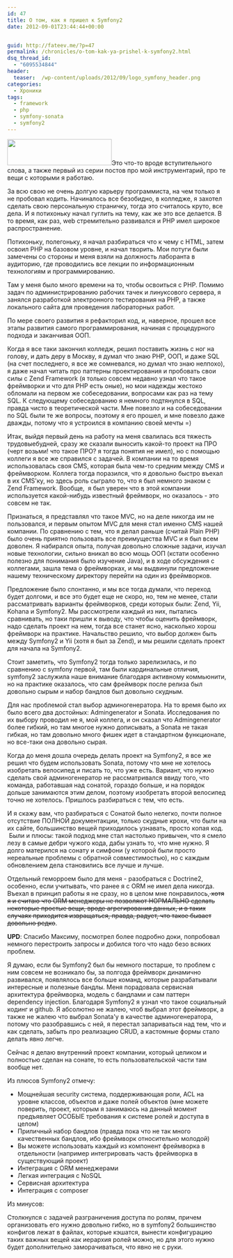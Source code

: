 ```yaml
---
id: 47
title: О том, как я пришел к Symfony2
date: 2012-09-01T23:44:44+00:00


guid: http://fateev.me/?p=47
permalink: /chronicles/o-tom-kak-ya-prishel-k-symfony2.html
dsq_thread_id:
  - "6095534844"
header:
  teaser:  /wp-content/uploads/2012/09/logo_symfony_header.png
categories:
  - Хроники
tags:
  - framework
  - php
  - symfony-sonata
  - symfony2
---
```



<a href="http://fateev.me/wp-content/uploads/2012/09/logo_symfony_header.png"><img class="size-full wp-image-49 alignleft" title="logo_symfony_header" src="http://fateev.me/wp-content/uploads/2012/09/logo_symfony_header.png" alt="" width="240" height="60" /></a>Это что-то вроде вступительного слова, а также первый из серии постов про мой инструментарий, про те вещи с которыми я работаю.

За всю свою не очень долгую карьеру программиста, на чем только я не пробовал кодить. Начиналось все безобидно, в колледже, я захотел сделать свою персональную страничку, тогда это считалось круто, все дела. И я потихоньку начал гуглить на тему, как же это все делается. В то время, как раз, web стремительно развивался и PHP имел широкое распространение.&nbsp;

Потихоньку, полегоньку, я начал разбираться что к чему с HTML, затем освоил PHP на базовом уровне, и начал творить. Мои потуги были замечены со стороны и меня взяли на должность лаборанта в аудиторию, где проводились все лекции по информационным технологиям и программированию.

Там у меня было много времени на то, чтобы освоиться с PHP. Помимо задач по администрированию рабочих тачек и линуксового сервера, я занялся разработкой электронного тестирования на PHP, а также локального сайта для проведения лабораторных работ.

По мере своего развития я рефакторил код, и, наверное, прошел все этапы развития самого программирования, начиная с процедурного подхода и заканчивая ООП.&nbsp;

Когда я все таки закончил колледж, решил поставить жизнь с ног на голову, и дать деру в Москву, я думал что знаю PHP, ООП, и даже SQL (на счет последнего, я все же сомневался, но думал что знаю нелпохо), я даже начал читать про паттерны проектирования и пробовать свои силы с Zend Framework (я только совсем недавно узнал что такое фреймворки и что для PHP есть оные), но мои надежды жестоко обломали на первом же собеседовании, вопросами как раз на тему SQL. К следующему собеседованию я немного подтянулся в SQL, правда чисто в теоретической части. Мне повезло и на собеседовании по SQL были те же вопросы, поэтому я его прошел, и мне повезло даже дважды, потому что я устроился в компанию своей мечты =)

Итак, выйдя первый день на работу на меня свалилась вся тяжесть трудовыебудней, сразу же сказали выносить какой-то проект на ПРО (черт возьми! что такое ПРО? я тогда понятия не имел), но с помощью коллеги я все же справился с задачей. В компании на то время использовалась своя CMS, которая была чем-то средним между CMS и фреймворком. Коллега тогда поразился, что я довольно быстро въехал в их CMS'ку, но здесь роль сыграло то, что я был немного знаком с Zend Framework. Вообще, &nbsp;я был уверен что в этой компании используется какой-нибудь известный фреймворк, но оказалось - это совсем не так.

Признаться, я представлял что такое MVC, но на деле никогда им не пользовался, и первым опытом MVC для меня стал именно CMS нашей компании. По сравнению с тем, что я делал раньше (считай Plain PHP) было очень приятно пользовать все преимущества MVC и я был всем доволен. Я набирался опыта, получая довольно сложные задачи, изучал новые технологии, сильно вникал во всю мощь ООП (кстати особенно полезно для понимания было изучение Java), и в ходе обсуждения с коллегами, зашла тема о фреймворках, и мы выдвинули предложение нашему техническому директору перейти на один из фреймворков.&nbsp;

Предложение было спонтанно, и мы все тогда думали, что переход будет долгоми, и все это будет еще не скоро, но, тем не менее, стали рассматривать варианты фреймворков, среди которых были: Zend, Yii, Kohana и Symfony2. Мы рассмотрели каждый из них, пытались сравнивать, но таки пришли к выводу, что чтобы оценить фреймворк, надо сделать проект на нем, тогда все станет ясно, насколько хорош фреймворк на практике. Начальство решило, что выбор должен быть между Symfony2 и Yii (хотя я был за Zend), и мы решили сделать проект для начала на Symfony2.

Стоит заметить, что Symfony2 тогда только зарелизилась, и по сравнению с symfony первой, там были кардинальные отличия, symfony2 заслужила наше внимание благодаря активному коммьюнити, но на практике оказалось, что сам фреймворк после релиза был довольно сырым и набор бандлов был довольно скудным.

Для нас проблемой стал выбор админогенератора. На то время было их было всего два достойных: Admingenerator и Sonata. Исследования по их выбору проводил не я, мой коллега, и он сказал что Admingenerator более гибкий, но там многое нужно дописывать, а Sonata не такая гибкая, но там довольно много фишек идет в стандартном функционале, но все-таки она довольно сырая.

Когда до меня дошла очередь делать проект на Symfony2, я все же решил что будем использовать Sonata, потому что мне не хотелось изобретать велосипед и писать то, что уже есть. Вариант, что нужно сделать свой админогенератор не рассматривался ввиду того, что команда, работавшая над сонатой, гораздо больше, и на порядок дольше занимаются этим делом, поэтому изобретать второй велосипед точно не хотелось. Пришлось разбираться с тем, что есть.

И я скажу вам, что разбираться с Сонатой было нелегко, почти полное отсутствие ПОЛНОЙ документакции, только скудные крохи, что были на их сайте, большинство вещей приходилось узнавать, просто копая код. &nbsp;Были и плюсы: такой подход мне стал настолько привычен, что я смело лезу в самые дебри чужого кода, дабы узнать то, что мне нужно.&nbsp;Я долго матерился на сонату и симфони (у которой были просто нереальные проблемы с обратной совместимостью), но с каждым обновлением дела становились все лучше и лучше.

Отдельный геморроем было для меня - разобраться с Doctrine2, особенно, если учитывать, что ранее я с ORM не имел дела никогда. Въехал в принцип работы я не сразу, но в целом мне понравилось,<del> хотя я и считаю что ORM менеджеры не позволяют НОРМАЛЬНО сделать некоторые простые вещи, вроде агрегирования данных, и в таких случаях приходится извращаться, правда, радует, что такое бывает довольно редко</del>.

<strong>UPD</strong>: Спасибо Максиму, посмотрел более подробно доки, попробовал немного перестроить запросы и добился того что надо безо всяких проблем.&nbsp;

Я думаю, если бы Symfony2 был бы немного постарше, то проблем с ним совсем не возникало бы, за полгода фреймворк динамично развивался, появлялось все больше команд, которые разрабатывали интересные и полезные бандлы. Меня порадовала сервисная архитектура фреймворка, модель с бандлами и сам паттерн dependency injection. Благодаря Symfony2 я узнал что такое социальный кодинг и github. Я абсолютно не жалею, чтоб выбрал этот фреймворк, а также не жалею что выбрал Sonata'у в качестве админогенератора, потому что разобравшись с ней, я перестал запариваться над тем, что и как сделать, забыть про реализацию CRUD, а кастомные формы стало делать явно легче.

Сейчас я делаю внутренний проект компании, который целиком и полностью сделан на сонате, то есть пользовательской части там вообще нет.

Из плюсов Symfony2 отмечу:
<ul>
	<li>Мощнейшая security система, поддерживающая роли, ACL на уровне классов, объектов и даже полей объектов (мне можете поверить, проект, которым я занимаюсь на данный момент предъявляет ОСОБЫЕ требования к системе ролей и доступа в целом)</li>
	<li>Приличный набор бандлов (правда пока что не так много качественных бандлов, ибо фреймворк относительно молодой)</li>
	<li>Вы можете использовать каждый из компонент фреймворка в отдельности (например интегрировать часть фреймворка в существующий проект)</li>
	<li>Интеграция с ORM менеджерами</li>
	<li>Легкая интеграция с NoSQL</li>
	<li>Сервисная архитектура</li>
	<li>Интеграция с composer</li>
</ul>
Из минусов:

Столкнулся с задачей разграничения доступа по ролям, причем организовать его нужно довольно гибко, но в symfony2 большинство конфигов лежат в файлах, которые кэшатся, вынести конфигурацию таких важных вещей как иерархия ролей можно, но для этого нужно будет дополнительно заморачиваться, что явно не с руки.&nbsp;